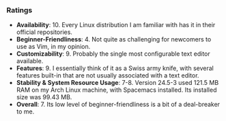 ### Ratings

* **Availability**: 10. Every Linux distribution I am familiar with has it in their official repositories.
* **Beginner-Friendliness**: 4. Not quite as challenging for newcomers to use as Vim, in my opinion.
* **Customizability**: 9. Probably the single most configurable text editor available.
* **Features**: 9. I essentially think of it as a Swiss army knife, with several features built-in that are not usually associated with a text editor.
* **Stability & System Resource Usage**: 7-8. Version 24.5-3 used 121.5 MB RAM on my Arch Linux machine, with Spacemacs installed. Its installed size was 99.43 MB.
* **Overall**: 7. Its low level of beginner-friendliness is a bit of a deal-breaker to me. 
